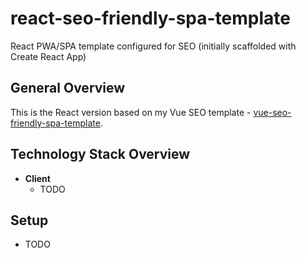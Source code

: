 # react-seo-friendly-spa-template
React PWA/SPA template configured for SEO (initially scaffolded with Create React App)


## General Overview
This is the React version based on my Vue SEO template - [vue-seo-friendly-spa-template](https://github.com/based-ghost/vue-seo-friendly-spa-template).

## Technology Stack Overview
- **Client**
  - TODO
  
## Setup
  - TODO
